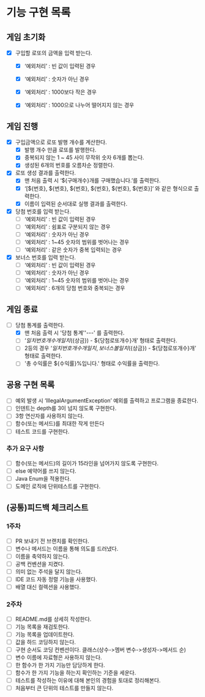 # 기능 구현 목록
## 게임 초기화
- [x] 구입할 로또의 금액을 입력 받는다.
  - [x] ‘예외처리’ : 빈 값이 입력된 경우
  - [x] ‘예외처리’ : 숫자가 아닌 경우 
  - [x] ‘예외처리’ : 1000보다 작은 경우 
  - [x] ‘예외처리’ : 1000으로 나누어 떨어지지 않는 경우 


## 게임 진행
- [x] 구입금액으로 로또 발행 개수를 계산한다.
  - [x] 발행 개수 만큼 로또를 발행한다.
  - [x] 중복되지 않는 1 ~ 45 사이 무작위 숫자 6개를 뽑는다.
  - [x] 생성된 6개의 번호를 오름차순 정렬한다.

- [x] 로또 생성 결과를 출력한다.
  - [x] 맨 처음 출력 시 ‘${구매개수}개를 구매했습니다.’를 출력한다.
  - [x] ‘[${번호}, ${번호}, ${번호}, ${번호}, ${번호}, ${번호}]‘ 와 같은 형식으로 출력한다.
  - [x] 이름이 입력된 순서대로 실행 결과를 출력한다.

- [x] 당첨 번호를 입력 받는다.
  - [ ] ‘예외처리’ : 빈 값이 입력된 경우
  - [ ] ‘예외처리’ : 쉼표로 구분되지 않는 경우
  - [ ] ‘예외처리’ : 숫자가 아닌 경우
  - [ ] ‘예외처리’ : 1~45 숫자의 범위를 벗어나는 경우
  - [ ] ‘예외처리’ : 같은 숫자가 중복 입력되는 경우

- [x] 보너스 번호를 입력 받는다.
  - [ ] ‘예외처리’ : 빈 값이 입력된 경우
  - [ ] ‘예외처리’ : 숫자가 아닌 경우
  - [ ] ‘예외처리’ : 1~45 숫자의 범위를 벗어나는 경우
  - [ ] ‘예외처리’ : 6개의 당첨 번호와 중복되는 경우

## 게임 종료
- [ ] 당첨 통계를 출력한다.
  - [x] 맨 처음 출력 시 '당첨 통계''---' 를 출력한다.
  - [ ] ‘${일치번호개수}개 일치 (${상금}) - ${당첨로또개수}개’ 형태로 출력한다.
  - [ ] 2등의 경우 ‘${일치번호개수}개 일치, 보너스 볼 일치 (${상금}) - ${당첨로또개수}개’ 형태로 출력한다.
  - [ ] '총 수익률은 ${수익률}%입니다.' 형태로 수익률을 출력한다.

## 공용 구현 목록
- [ ] 예외 발생 시 ‘IllegalArgumentException’ 예외를 출력하고 프로그램을 종료한다.
- [ ] 인덴트는 depth를 3이 넘지 않도록 구현한다.
- [ ] 3항 연산자를 사용하지 않는다.
- [ ] 함수(또는 메서드)를 최대한 작게 만든다
- [ ] 테스트 코드를 구현한다.
### 추가 요구 사항
- [ ] 함수(또는 메서드)의 길이가 15라인을 넘어가지 않도록 구현한다.
- [ ] else 예약어를 쓰지 않는다.
- [ ] Java Enum을 적용한다.
- [ ] 도메인 로직에 단위테스트를 구현한다.

## (공통)피드백 체크리스트
### 1주차
- [ ] PR 보내기 전 브랜치를 확인한다.
- [ ] 변수나 메서드는 이름을 통해 의도를 드러냈다.
- [ ] 이름을 축약하지 않는다.
- [ ] 공백 컨벤션을 지켰다.
- [ ] 의미 없는 주석을 달지 않는다.
- [ ] IDE 코드 자동 정렬 기능을 사용했다.
- [ ] 배열 대신 컬렉션을 사용했다.

### 2주차
- [ ] README.md를 상세히 작성한다.
- [ ] 기능 목록을 재검토한다.
- [ ] 기능 목록을 업데이트한다.
- [ ] 값을 하드 코딩하지 않는다.
- [ ] 구현 순서도 코딩 컨벤션이다. 클래스(상수->멤버 변수->생성자->메서드 순)
- [ ] 변수 이름에 자료형은 사용하지 않는다.
- [ ] 한 함수가 한 가지 기능만 담당하게 한다.
- [ ] 함수가 한 가지 기능을 하는지 확인하는 기준을 세운다.
- [ ] 테스트를 작성하는 이유에 대해 본인의 경험을 토대로 정리해본다.
- [ ] 처음부터 큰 단위의 테스트를 만들지 않는다.